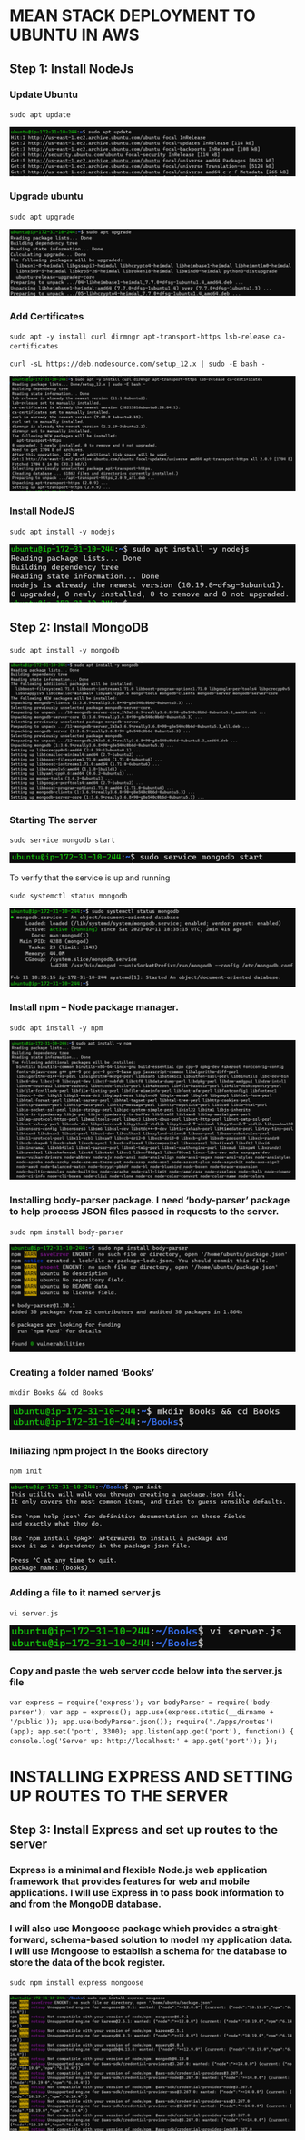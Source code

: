 # MEAN STACK DEPLOYMENT TO UBUNTU IN AWS

## Step 1: Install NodeJs

### Update Ubuntu

`sudo apt update`

![Update Ubuntu](./images/sudo-apt-update.png)

### Upgrade ubuntu

`sudo apt upgrade`

![Upgrade Ubuntu](./images/sudo-apt-upgrade.png)

### Add Certificates

`sudo apt -y install curl dirmngr apt-transport-https lsb-release ca-certificates`

`curl -sL https://deb.nodesource.com/setup_12.x | sudo -E bash -`

![Adding certificates](./images/sudo-curl.png)

### Install NodeJS

`sudo apt install -y nodejs`

![Installing Nodejs](./images/install-node.png)

## Step 2: Install MongoDB

`sudo apt install -y mongodb`

![Installing MongoDB](./images/install-mongo.png)

### Starting The server

`sudo service mongodb start`

![Starting server](./images/start-server.png)

To verify that the service is up and running

`sudo systemctl status mongodb`

![To confirm service is running](./images/service-running.png)

### Install npm – Node package manager.

`sudo apt install -y npm`

![Installing npm](./images/install-npm.png)

### Installing body-parser package. I need ‘body-parser’ package to help process JSON files passed in requests to the server.

`sudo npm install body-parser`

![Installing body-parser](./images/install-body.png)

### Creating a folder named ‘Books’

`mkdir Books && cd Books`

![Creating books folder](./images/mkdir-books.png)

### Iniliazing npm project In the Books directory

`npm init`

![Initializing npm project](./images/npm-init.png)

### Adding a file to it named server.js

`vi server.js`

![opening server.js to enter code below](./images/server-js.png)
### Copy and paste the web server code below into the server.js file

`var express = require('express');
var bodyParser = require('body-parser');
var app = express();
app.use(express.static(__dirname + '/public'));
app.use(bodyParser.json());
require('./apps/routes')(app);
app.set('port', 3300);
app.listen(app.get('port'), function() {
    console.log('Server up: http://localhost:' + app.get('port'));
});`

# INSTALLING EXPRESS AND SETTING UP ROUTES TO THE SERVER

## Step 3: Install Express and set up routes to the server

### Express is a minimal and flexible Node.js web application framework that provides features for web and mobile applications. I will use Express in to pass book information to and from the MongoDB database.

### I will also use Mongoose package which provides a straight-forward, schema-based solution to model my application data. I will use Mongoose to establish a schema for the database to store the data of the book register.

`sudo npm install express mongoose`

![Installing Mongoose](./images/install-mongoose.png)
